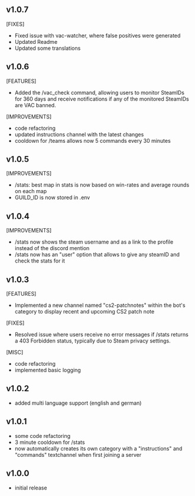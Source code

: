 ## v1.0.7
[FIXES]
- Fixed issue with vac-watcher, where false positives were generated
- Updated Readme
- Updated some translations

## v1.0.6
[FEATURES]
- Added the /vac_check command, allowing users to monitor SteamIDs for 360 days and receive notifications if any of the monitored SteamIDs are VAC banned.

[IMPROVEMENTS]
- code refactoring
- updated instructions channel with the latest changes
- cooldown for /teams allows now 5 commands every 30 minutes

## v1.0.5
[IMPROVEMENTS]
- /stats: best map in stats is now based on win-rates and average rounds on each map
- GUILD_ID is now stored in .env

## v1.0.4
[IMPROVEMENTS]
- /stats now shows the steam username and as a link to the profile instead of the discord mention
- /stats now has an "user" option that allows to give any steamID and check the stats for it

## v1.0.3
[FEATURES]
- Implemented a new channel named "cs2-patchnotes" within the bot's category to display recent and upcoming CS2 patch note

[FIXES]
- Resolved issue where users receive no error messages if /stats returns a 403 Forbidden status, typically due to Steam privacy settings.

[MISC]
- code refactoring
- implemented basic logging

## v1.0.2
- added multi language support (english and german)

## v1.0.1
- some code refactoring
- 3 minute cooldown for /stats
- now automatically creates its own category with a "instructions" and "commands" textchannel when first joining a server

## v1.0.0
- initial release
